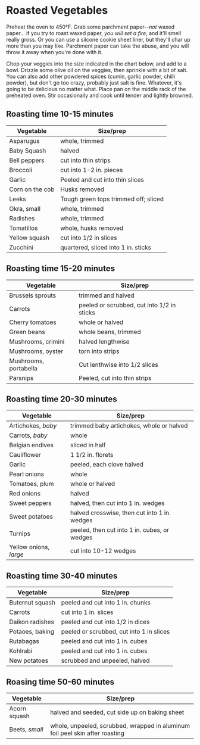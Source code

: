# Roasted Vegetables

Preheat the oven to 450°F. Grab some parchment paper--*not* waxed paper... if 
you try to roast waxed paper, *you will set a fire*, and it'll smell really 
gross. Or you can use a silcone cookie sheet liner, but they'll char up more 
than you may like. Parchment paper can take the abuse, and you will throw it 
away when you're done with it.

Chop your veggies into the size indicated in the chart below, and add to a bowl.
Drizzle some olive oil on the veggies, then sprinkle with a bit of salt. You can
also add other powdered spices (cumin, garlic powder, chilli powder), but don't
go too crazy, probably just salt is fine. Whatever, it's going to be delicious
no matter what. Place pan on the middle rack of the preheated oven. Stir
occasionally and cook until tender and lightly browned.

## Roasting time 10-15 minutes
| Vegetable       | Size/prep                                                  |
| --------------- | ---------------------------------------------------------- |
| Asparugus       | whole, trimmed                       |
| Baby Squash     | halved                               |
| Bell peppers    | cut into thin strips                 |
| Broccoli        | cut into 1-2 in. pieces              |
| Garlic          | Peeled and cut into thin slices      |
| Corn on the cob | Husks removed                        |
| Leeks           | Tough green tops trimmed off; sliced |
| Okra, small     | whole, trimmed                       |
| Radishes        | whole, trimmed                       |
| Tomatillos      | whole, husks removed                 |
| Yellow squash   | cut into 1/2 in slices               |
| Zucchini        | quartered, sliced into 1 in. sticks  |

## Roasting time 15-20 minutes
| Vegetable             | Size/prep                                                            |
| --------------------- | -------------------------------------------------------------------- |
| Brussels sprouts      | trimmed and halved                                                   |
| Carrots               | peeled or scrubbed, cut into 1/2 in sticks                           |
| Cherry tomatoes       | whole or halved                                                      |
| Green beans           | whole beans, trimmed                                                 |
| Mushrooms, crimini    | halved lengthwise                                                    |
| Mushrooms, oyster     | torn into strips                                                     |
| Mushrooms, portabella | Cut lenthwise into 1/2 slices                                        |
| Parsnips              | Peeled, cut into thin strips                                         |

## Roasting time 20-30 minutes
| Vegetable              | Size/prep                                    |
| ---------------------- | -------------------------------------------- |
| Artichokes, *baby*     | trimmed baby artichokes, whole or halved     |
| Carrots, *baby*        | whole                                        |
| Belgian endives        | sliced in half                               |
| Cauliflower            | 1 1/2 in. florets                            |
| Garlic                 | peeled, each clove halved                    |
| Pearl onions           | whole                                        |
| Tomatoes, plum         | whole or halved                              |
| Red onions             | halved                                       |
| Sweet peppers          | halved, then cut into 1 in. wedges           |
| Sweet potatoes         | halved crosswise, then cut into 1 in. wedges |
| Turnips                | peeled, then cut into 1 in. cubes, or wedges |
| Yellow onions, *large* | cut into 10-12 wedges                        |

## Roasting time 30-40 minutes
| Vegetable       | Size/prep                                                                  |
| --------------- | -------------------------------------------------------------------------- |
| Buternut squash | peeled and cut into 1 in. chunks                                           |
| Carrots         | cut into 1 in. slices                                                      |
| Daikon radishes | peeled and cut into 1/2 in dices                                           |
| Potaoes, baking | peeled or scrubbed, cut into 1 in slices                                   |
| Rutabagas       | peeled and cut into 1 in. cubes                                            |
| Kohlrabi        | peeled and cut into 1 in. cubes                                            |
| New potatoes    | scrubbed and unpeeled, halved                                              |

## Roasing time 50-60 minutes
| Vegetable      | Size/prep                                                                    |
| -------------- | ---------------------------------------------------------------------------- |
| Acorn squash   | halved and seeded, cut side up on baking sheet                               |
| Beets, *small* | whole, unpeeled, scrubbed, wrapped in aluminum foil peel skin after roasting |

